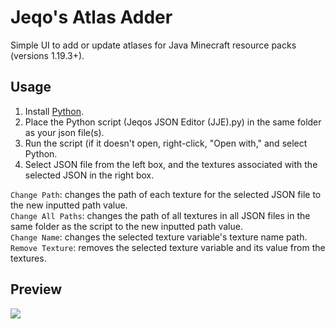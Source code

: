 # Jeqo's Atlas Adder
Simple UI to add or update atlases for Java Minecraft resource packs (versions 1.19.3+).

## Usage
1. Install [Python](https://www.python.org/downloads/).
2. Place the Python script (Jeqos JSON Editor (JJE).py) in the same folder as your json file(s).
3. Run the script (if it doesn't open, right-click, "Open with," and select Python.
4. Select JSON file from the left box, and the textures associated with the selected JSON in the right box.

`Change Path`: changes the path of each texture for the selected JSON file to the new inputted path value.  
`Change All Paths`: changes the path of all textures in all JSON files in the same folder as the script to the new inputted path value.  
`Change Name`: changes the selected texture variable's texture name path.  
`Remove Texture`: removes the selected texture variable and its value from the textures.

## Preview
![](https://i.imgur.com/NYERvnc.png)
